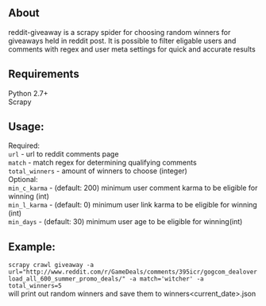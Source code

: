 ## About
 
reddit-giveaway is a scrapy spider for choosing random winners for giveaways held in reddit post. It is possible to filter eligable users and comments with regex and user meta settings for quick and accurate results  

## Requirements

Python 2.7+  
Scrapy

## Usage:  

Required:  
`url` - url to reddit comments page  
`match` - match regex for determining qualifying comments  
`total_winners` - amount of winners to choose (integer)  
Optional:  
`min_c_karma` - (default: 200) minimum user comment karma to be eligible for winning (int)  
`min_l_karma` - (default: 0) minimum user link karma to be eligible for winning (int)  
`min_days` - (default: 30) minimum user age to be eligible for winning(int)

## Example:

`scrapy crawl giveaway -a url="http://www.reddit.com/r/GameDeals/comments/395icr/gogcom_dealoverload_all_600_summer_promo_deals/" -a match='witcher' -a total_winners=5`  
will print out random winners and save them to winners<current_date>.json

